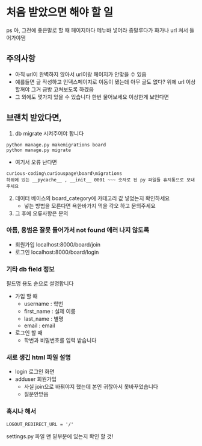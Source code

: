 # 처음 받았으면 해야 할 일
ps 아, 그전에 좋은말로 할 때 페이지마다 메뉴바 넣어라 증말루다가 화가나 url 쳐서 들어가야댐

## 주의사항
* 아직 url이 완벽하지 않아서 url이랑 페이지가 안맞을 수 있음
* 예를들면 글 작성하고 인덱스페이지로 이동이 됐는데 아무 글도 없다? 위에 url 이상할꺼야 그거 금방 고쳐보도록 하겠음
* 그 외에도 몇가지 있을 수 있습니다 한번 물어보세요 이상한게 보인다면

## 브랜치 받았다면,
1. db migrate 시켜주어야 합니다
```
python manage.py makemigrations board
python manage.py migrate
```
* 여기서 오류 난다면 
```
curious-coding\curiouspage\board\migrations
하위에 있는 __pycache__ , __init__ 0001 ~~~ 숫자로 된 py 파일들 휴지통으로 보내주세요
```
2. 데이터 베이스의 board_category에 카테고리 값 넣었는지 확인하세요
	* 넣는 방법을 모른다면 욕한바가지 먹을 각오 하고 문의주세요
3. 그 후에 오류사항은 문의

### 아름, 용범은 잘못 들어가서 not found 에러 나지 않도록
* 회원가입 localhost:8000/board/join
* 로그인 localhost:8000/board/login

### 기타 db field 정보
필드명 용도 순으로 설명합니다
* 가입 할 때
	* username : 학번
	* first_name : 실제 이름
	* last_name : 별명
	* email : email
* 로그인 할 때
	* 학번과 비밀번호를 입력 받습니다

### 새로 생긴 html 파일 설명
* login 로그인 화면
* adduser 회원가입 
	* 사실 join으로 바꿔야지 했는데 본인 귀찮아서 못바꾸었습니다
	* 질문안받음

### 혹시나 해서
```
LOGOUT_REDIRECT_URL = '/'
```
settings.py 파일 맨 밑부분에 있는지 확인 할 것! 
